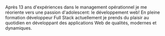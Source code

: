 Après 13 ans d'expériences dans le management opérationnel je me réoriente vers une passion d'adolescent:
le développement web! En pleine formation développeur Full Stack actuellement
je prends du plaisir au quotidien en développant des applications Web de qualités, modernes et dynamiques.
